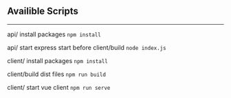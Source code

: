 
## Availible Scripts
---
api/ install packages
`npm install`

api/ start express
start before client/build
`node index.js`

client/ install packages
`npm install`

client/build dist files
`npm run build`

client/ start vue client
`npm run serve`
